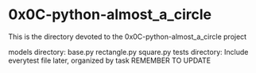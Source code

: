# 0x0C-python-almost_a_circle
This is the directory devoted to the 0x0C-python-almost_a_circle project

models directory:
	base.py
	rectangle.py
	square.py
tests directory:
	Include everytest file later, organized by task
	REMEMBER TO UPDATE
